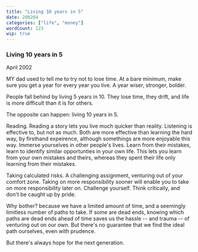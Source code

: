 ```yaml
---
title: "Living 10 years in 5"
date: 200204
categories: ["life", "money"]
wordCount: 123
wip: true
---
```


### Living 10 years in 5

April 2002

MY dad used to tell me to try not to lose time. At a bare minimum, make sure you get a year for every year you live. A year wiser, stronger, bolder.

People fall behind by living 5 years in 10. They lose time, they drift, and life is more difficult than it is for others.

The opposite can happen: living 10 years in 5.

Reading. Reading a story lets you live much quicker than reality. Listening is effective to, but not as much. Both are more effective than learning the hard way, by firsthand expeirence, although somethings are more enjoyable this way. Immerse yourselves in other people's lives. Learn from their mistakes, learn to identify similar opportunties in your own life. This lets you learn from your own mistakes and theirs, whereas they spent their life only learning from their mistakes.

Taking calculated risks. A challenging assignment, venturing out of your comfort zone. Taking on more responsibility sooner will enable you to take on more responsibility later on. Challenge yourself. Think critically, and don't be caught up by pride.

Why bother? because we have a limited amount of time, and a seemingly limitless number of paths to take. If some are dead ends, knowing which paths are dead ends ahead of time saves us the hassle -- and trauma -- of venturing out on our own. But there's no guarantee that we find the ideal path ourselves, even with prudence.

But there's always hope for the next generation.
